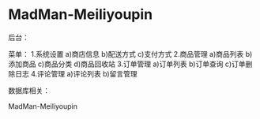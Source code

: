 MadMan-Meiliyoupin
==============
后台：

菜单：
1.系统设置
	a)商店信息
	b)配送方式
	c)支付方式
2.商品管理
	a)商品列表
	b)添加商品
	c)商品分类
	d)商品回收站
3.订单管理
    a)订单列表
    b)订单查询
    c)订单删除日志
4.评论管理
	a)评论列表
	b)留言管理

数据库相关：



MadMan-Meiliyoupin
